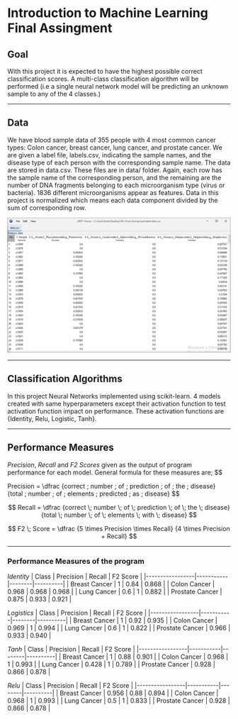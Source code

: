 # Introduction to Machine Learning Final Assingment

## Goal
With this project it is expected to have the highest possible correct classification scores. A multi-class classification algorithm will be performed (i.e a single neural network model will be predicting an unknown sample to any of the 4 classes.)

---

## Data
We have blood sample data of 355 people with 4 most common cancer types: Colon cancer, breast cancer,
lung cancer, and prostate cancer.
We are given a label file, labels.csv, indicating the sample names, and the disease type of each person
with the corresponding sample name. The data are stored in data.csv. These files are in data/ folder. Again, each row has the sample name of the corresponding person, and the remaining are the number of DNA fragments belonging to each microorganism type (virus or bacteria). 1836 different microorganisms appear as features. Data in this project is normalized which means each data component divided by the sum of corresponding row.

![View of the data](img/data-normalized.PNG)

---

## Classification Algorithms
In this project Neural Networks implemented using scikit-learn. 4 models created with same hyperparameters except their activation function to test activation function impact on performance. These activation functions are {Identity, Relu, Logistic, Tanh}.

---

## Performance Measures
*Precision*, *Recall* and *F2 Scores* given as the output of program performance for each model.
General formula for these measures are;
$$

Precision = \dfrac {correct \; number \; of \; prediction \; of \; the \; disease} {total \; number \; of \; elements \; predicted \; as \; disease}
$$

$$
Recall = \dfrac {correct \; number \; of \; prediction \; of \; the \; disease} {total \; number \; of \; elements \; with \; disease}
$$

$$
F2 \; Score = \dfrac {5 \times Precision \times Recall} {4 \times Precision + Recall}
$$

---

### Performance Measures of the program
$Identity$
| Class           | Precision | Recall | F2 Score |
|-----------------|-----------|--------|----------|
| Breast Cancer   | 1         | 0.84   | 0.868    |
| Colon Cancer    | 0.968     | 0.968  | 0.968    |
| Lung Cancer     | 0.6       | 1      | 0.882    |
| Prostate Cancer | 0.875     | 0.933  | 0.921    |

$Logistics$
| Class           | Precision | Recall | F2 Score |
|-----------------|-----------|--------|----------|
| Breast Cancer   | 1         | 0.92   | 0.935    |
| Colon Cancer    | 0.969     | 1      | 0.994    |
| Lung Cancer     | 0.6       | 1      | 0.822    |
| Prostate Cancer | 0.966     | 0.933  | 0.940    |

$Tanh$
| Class           | Precision | Recall | F2 Score |
|-----------------|-----------|--------|----------|
| Breast Cancer   | 1         | 0.88   | 0.901    |
| Colon Cancer    | 0.968     | 1      | 0.993    |
| Lung Cancer     | 0.428     | 1      | 0.789    |
| Prostate Cancer | 0.928     | 0.866  | 0.878    |

$Relu$
| Class           | Precision | Recall | F2 Score |
|-----------------|-----------|--------|----------|
| Breast Cancer   | 0.956     | 0.88   | 0.894    |
| Colon Cancer    | 0.968     | 1      | 0.993    |
| Lung Cancer     | 0.5       | 1      | 0.833    |
| Prostate Cancer | 0.928     | 0.866  | 0.878    |
